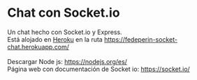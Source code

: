 # Chat con Socket.io
Un chat hecho con Socket.io y Express.<br>
Está alojado en <a href="https://heroku.com" target="_blank">Heroku</a> en la ruta https://fedeperin-socket-chat.herokuapp.com/ <br><br>
Descargar Node js: https://nodejs.org/es/ <br>
Página web con documentación de Socket io: https://socket.io/
